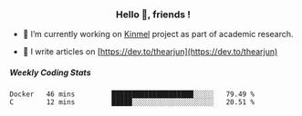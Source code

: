 <h3 align="center">Hello 👋, friends !</h3>

- 🔭 I’m currently working on [Kinmel](https://github.com/thearjun/kinmel) project as part of academic research.

- 📝 I write articles on [https://dev.to/thearjun](https://dev.to/thearjun)


##### Weekly Coding Stats
<!--START_SECTION:waka-->
```text
Docker   46 mins         ████████████████████░░░░░   79.49 % 
C        12 mins         █████░░░░░░░░░░░░░░░░░░░░   20.51 % 
```
<!--END_SECTION:waka-->

